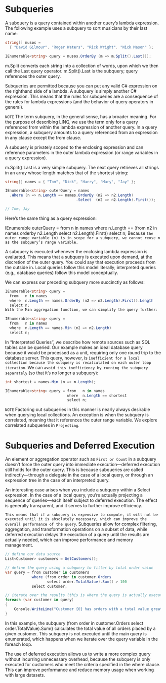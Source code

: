 # Subqueries
A subquery is a query contained within another query’s lambda expression. The following example uses a subquery to sort musicians by their last name:
```c#
string[] musos = 
  { "David Gilmour", "Roger Waters", "Rick Wright", "Nick Mason" };

IEnumerable<string> query = musos.OrderBy (m => m.Split().Last());
```
m.Split converts each string into a collection of words, upon which we then call the Last query operator. m.Split().Last is the subquery; query references the outer query.

Subqueries are permitted because you can put any valid C# expression on the righthand side of a lambda. A subquery is simply another C# expression. This means that the rules for subqueries are a consequence of the rules for lambda expressions (and the behavior of query operators in general).

`NOTE`
The term subquery, in the general sense, has a broader meaning. For the purpose of describing LINQ, we use the term only for a query referenced from within the lambda expression of another query. In a query expression, a subquery amounts to a query referenced from an expression in any clause except the from clause.

A subquery is privately scoped to the enclosing expression and can reference parameters in the outer lambda expression (or range variables in a query expression).

m.Split().Last is a very simple subquery. The next query retrieves all strings in an array whose length matches that of the shortest string:
```c#
string[] names = { "Tom", "Dick", "Harry", "Mary", "Jay" };

IEnumerable<string> outerQuery = names
  .Where (n => n.Length == names.OrderBy (n2 => n2.Length)
                                .Select  (n2 => n2.Length).First());

// Tom, Jay
```
Here’s the same thing as a query expression:

IEnumerable<string> outerQuery =
  from   n in names
  where  n.Length ==
           (from n2 in names orderby n2.Length select n2.Length).First()
  select n;
Because `the outer range variable (n) is in scope for a subquery, we cannot reuse n as the subquery’s range variable.`

A subquery is executed whenever the enclosing lambda expression is evaluated. This means that a subquery is executed upon demand, at the discretion of the outer query. You could say that execution proceeds from the outside in. Local queries follow this model literally; interpreted queries (e.g., database queries) follow this model conceptually.

We can express our preceding subquery more succinctly as follows:
```c#
IEnumerable<string> query =
  from   n in names
  where  n.Length == names.OrderBy (n2 => n2.Length).First().Length
  select n;
With the Min aggregation function, we can simplify the query further:

IEnumerable<string> query =
  from   n in names
  where  n.Length == names.Min (n2 => n2.Length)
  select n;
```
In “Interpreted Queries”, we describe how remote sources such as SQL tables can be queried. Our example makes an ideal database query because it would be processed as a unit, requiring only one round trip to the database server. This query, however, is `inefficient for a local collection because the subquery is recalculated on each outer loop iteration`. We can `avoid this inefficiency by running the subquery separately` (so that it’s no longer a subquery):

```c#
int shortest = names.Min (n => n.Length);

IEnumerable<string> query = from   n in names
                            where  n.Length == shortest
                            select n;
```

`NOTE`
Factoring out subqueries in this manner is nearly always desirable when querying local collections. An exception is when the subquery is correlated, meaning that it references the outer range variable. We explore correlated subqueries in `Projecting`.

# Subqueries and Deferred Execution
An element or aggregation operator such as `First or Count` in a subquery doesn’t force the outer query into immediate execution—deferred execution still holds for the outer query. This is because subqueries are called indirectly—through a delegate in the case of a local query, or through an expression tree in the case of an interpreted query.

An interesting case arises when you include a subquery within a Select expression. In the case of a local query, you’re actually projecting a sequence of queries—each itself subject to deferred execution. The effect is generally transparent, and it serves to further improve efficiency.

`This means that if a subquery is expensive to compute, it will not be executed until it is absolutely necessary, which can improve the overall performance of the query`. Subqueries allow for complex filtering, aggregation, and transformation operations on a subset of data, while deferred execution delays the execution of a query until the results are actually needed, which can improve performance and memory management.

```c#
// define our data source
List<Customer> customers = GetCustomers();

// define the query using a subquery to filter by total order value
var query = from customer in customers
            where (from order in customer.Orders
                   select order.TotalValue).Sum() > 100
            select customer;

// iterate over the results (this is where the query is actually executed)
foreach (var customer in query)
{
    Console.WriteLine("Customer {0} has orders with a total value greater than $100", customer.Name);
}

```
In this example, the subquery (from order in customer.Orders select order.TotalValue).Sum() calculates the total value of all orders placed by a given customer. This subquery is not executed until the main query is enumerated, which happens when we iterate over the query variable in the foreach loop.

The use of deferred execution allows us to write a more complex query without incurring unnecessary overhead, because the subquery is only executed for customers who meet the criteria specified in the where clause. This can improve performance and reduce memory usage when working with large datasets.
